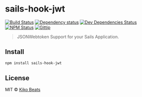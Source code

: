 # sails-hook-jwt

[![Build Status](http://img.shields.io/travis/Kikobeats/sails-hook-jwt/master.svg?style=flat)](https://travis-ci.org/Kikobeats/sails-hook-jwt)
[![Dependency status](http://img.shields.io/david/Kikobeats/sails-hook-jwt.svg?style=flat)](https://david-dm.org/Kikobeats/sails-hook-jwt)
[![Dev Dependencies Status](http://img.shields.io/david/dev/Kikobeats/sails-hook-jwt.svg?style=flat)](https://david-dm.org/Kikobeats/sails-hook-jwt#info=devDependencies)
[![NPM Status](http://img.shields.io/npm/dm/sails-hook-jwt.svg?style=flat)](https://www.npmjs.org/package/sails-hook-jwt)
[![Gittip](http://img.shields.io/gittip/Kikobeats.svg?style=flat)](https://www.gittip.com/Kikobeats/)

> JSONWebtoken Support for your Sails Application.

## Install

```bash
npm install sails-hook-jwt
```

## License

MIT © [Kiko Beats](http://www.kikobeats.com)
